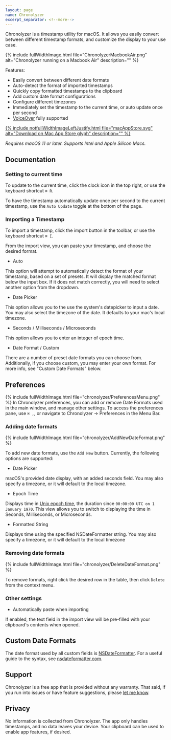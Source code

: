 ```yaml
---
layout: page
name: Chronolyzer
excerpt_separator: <!--more-->
---
```


Chronolyzer is a timestamp utility for macOS. It allows you easily convert between different timestamp formats, and customize the display to your use case.

{% include fullWidthImage.html file="ChronolyzerMacbookAir.png"
alt="Chronolyzer running on a Macbook Air" description="" %}

<!--more-->

Features:
+ Easily convert between different date formats
+ Auto-detect the format of imported timestamps
+ Quickly copy formatted timestamps to the clipboard
+ Add custom date format configurations
+ Configure different timezones
+ Immediately set the timestamp to the current time, or auto update once per second
+ [VoiceOver](https://support.apple.com/guide/voiceover/welcome/mac) fully supported

<a href="https://apps.apple.com/us/app/chronolyzer/id1556591076">
{% include notfullWidthImageLeftJustify.html file="macAppStore.svg" alt="Download on Mac App Store glyph" description="" %}
</a>

_Requires macOS 11 or later. Supports Intel and Apple Silicon Macs._

## Documentation

### Setting to current time
To update to the current time, click the clock icon in the top right, or use the keyboard shortcut `⌘ R`. 

To have the timestamp automatically update once per second to the current timestamp, use the `Auto Update` toggle at the bottom of the page.

### Importing a Timestamp
To import a timestamp, click the import button in the toolbar, or use the keyboard shortcut `⌘ I`. 

From the import view, you can paste your timestamp, and choose the desired format. 

+ Auto

This option will attempt to automatically detect the format of your timestamp, based on a set of presets. It will display the matched format below the input box. If it does not match correctly, you will need to select another option from the dropdown.

+ Date Picker

This option allows you to the use the system's datepicker to input a date. You may also select the timezone of the date. It defaults to your mac's local timezone.

+ Seconds / Milliseconds / Microseconds

This option allows you to enter an integer of epoch time.

+ Date Format / Custom

There are a number of preset date formats you can choose from. Additionally, if you choose custom, you may enter your own format. For more info, see "Custom Date Formats" below.


## Preferences
{% include fullWidthImage.html file="chronolyzer/PreferencesMenu.png" %}
In Chronolyzer preferences, you can add or remove Date Formats used in the main window, and manage other settings. To access the preferences pane, use `⌘ ,`, or navigate to Chronolyzer -> Preferences in the Menu Bar.

### Adding date formats
{% include fullWidthImage.html file="chronolyzer/AddNewDateFormat.png" %}

To add new date formats, use the `Add New` button. Currently, the following options are supported:

+ Date Picker

macOS's provided date display, with an added seconds field. You may also specify a timezone, or it will default to the local timezone.

+ Epoch Time

Displays time in [Unix epoch time](https://en.wikipedia.org/wiki/Unix_time), the duration since `00:00:00 UTC on 1 January 1970`. This view allows you to switch to displaying the time in Seconds, Milliseconds, or Microseconds.

+ Formatted String

Displays time using the specified NSDateFormatter string. You may also specify a timezone, or it will default to the local timezone

### Removing date formats
{% include fullWidthImage.html file="chronolyzer/DeleteDateFormat.png" %}

To remove formats, right click the desired row in the table, then click `Delete` from the context menu.

### Other settings
+ Automatically paste when importing

If enabled, the text field in the import view will be pre-filled with your clipboard's contents when opened.

## Custom Date Formats
The date format used by all custom fields is [NSDateFormatter](https://developer.apple.com/documentation/foundation/nsdateformatter). For a useful guide to the syntax, see [nsdateformatter.com](https://nsdateformatter.com).

## Support
Chronolyzer is a free app that is provided without any warranty. That said, if you run into issues or have feature suggestions, please [let me know](/contact).

## Privacy
No information is collected from Chronolyzer. The app only handles timestamps, and no data leaves your device. Your clipboard can be used to enable app features, if desired.